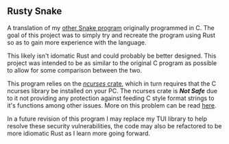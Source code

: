 ## Rusty Snake ##

A translation of my [other Snake program](https://github.com/PtravisCS/snake) originally programmed in C.
The goal of this project was to simply try and recreate the program using Rust so as to gain more experience with the language.

This likely isn't idomatic Rust and could probably be better designed.
This project was intended to be as similar to the original C program as possible to allow for some comparison between the two.

This program relies on the [_ncurses_ crate](https://crates.io/crates/ncurses), which in turn requires that the C ncurses library be installed on your PC.
The ncurses crate is ***Not Safe*** due to it not providing any protection against feeding C style format strings to it's functions among other issues.
More on this problem can be read [here](https://github.com/RustSec/advisory-db/issues/106).

In a future revision of this program I may replace my TUI library to help resolve these security vulnerabilities, the code may also be refactored to be more idiomatic Rust as I learn more going forward.

